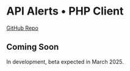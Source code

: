 # API Alerts • PHP Client

[GitHub Repo](https://github.com/apialerts/apialerts-php)

## Coming Soon

In development, beta expected in March 2025.
